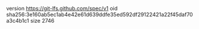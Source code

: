 version https://git-lfs.github.com/spec/v1
oid sha256:3e160ab5ec1ab4e42e61d639ddfe35ed592df29122421a22f45daf70a3c4b1c1
size 2746
